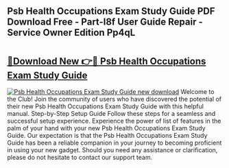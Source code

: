 ## Psb Health Occupations Exam Study Guide PDF Download Free - Part-I8f User Guide Repair - Service Owner Edition Pp4qL

# <h2><a href="http://bc75645.oget.top/?id=Psb+Health+Occupations+Exam+Study+Guide">🔗Download New 👉🔴 Psb Health Occupations Exam Study Guide</a></h2>

[![Psb Health Occupations Exam Study Guide new download](https://i.imgur.com/5g1atiW.png)](http://bc75645.oget.top/?id=Psb+Health+Occupations+Exam+Study+Guide)
Welcome to the Club! Join the community of users who have discovered the potential of their new Psb Health Occupations Exam Study Guide with this helpful manual. Step-by-Step Setup Guide Follow these steps for a seamless and successful setup experience. Experience the power of list of features in the palm of your hand with your new Psb Health Occupations Exam Study Guide. Our expectation is that the Psb Health Occupations Exam Study Guide has been a reliable companion in your journey to becoming proficient in using your new gadget. Should you need any assistance or clarification, please do not hesitate to contact our support team.
